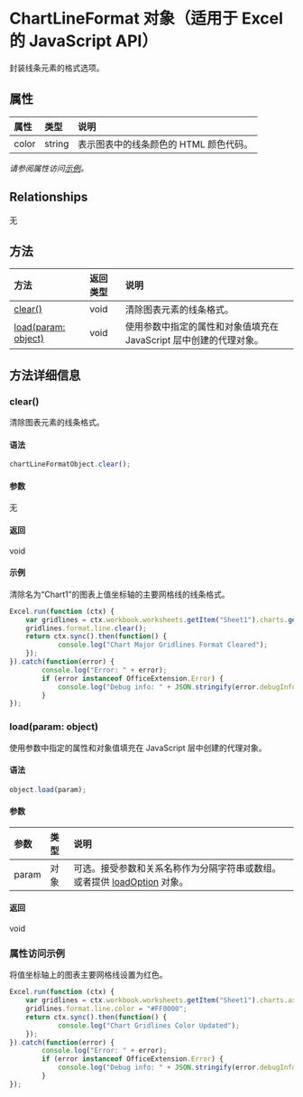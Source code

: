 ﻿# ChartLineFormat 对象（适用于 Excel 的 JavaScript API）

封装线条元素的格式选项。

## 属性

| 属性     | 类型   |说明
|:---------------|:--------|:----------|
|color|string|表示图表中的线条颜色的 HTML 颜色代码。|

_请参阅属性访问[示例](#示例)。_

## Relationships
无


## 方法

| 方法           | 返回类型    |说明|
|:---------------|:--------|:----------|
|[clear()](#clear)|void|清除图表元素的线条格式。|
|[load(param: object)](#loadparam-object)|void|使用参数中指定的属性和对象值填充在 JavaScript 层中创建的代理对象。|

## 方法详细信息


### clear()
清除图表元素的线条格式。

#### 语法
```js
chartLineFormatObject.clear();
```

#### 参数
无

#### 返回
void

#### 示例

清除名为“Chart1”的图表上值坐标轴的主要网格线的线条格式。

```js
Excel.run(function (ctx) { 
    var gridlines = ctx.workbook.worksheets.getItem("Sheet1").charts.getItem("Chart1").axes.valueaxis.majorGridlines;   
    gridlines.format.line.clear();
    return ctx.sync().then(function() {
            console.log("Chart Major Gridlines Format Cleared");
    });
}).catch(function(error) {
        console.log("Error: " + error);
        if (error instanceof OfficeExtension.Error) {
            console.log("Debug info: " + JSON.stringify(error.debugInfo));
        }
});
```

### load(param: object)
使用参数中指定的属性和对象值填充在 JavaScript 层中创建的代理对象。

#### 语法
```js
object.load(param);
```

#### 参数
| 参数    | 类型   |说明|
|:---------------|:--------|:----------|
|param|对象|可选。接受参数和关系名称作为分隔字符串或数组。或者提供 [loadOption](loadoption.md) 对象。|

#### 返回
void
### 属性访问示例

将值坐标轴上的图表主要网格线设置为红色。

```js
Excel.run(function (ctx) { 
    var gridlines = ctx.workbook.worksheets.getItem("Sheet1").charts.axes.valueaxis.majorGridlines;
    gridlines.format.line.color = "#FF0000";
    return ctx.sync().then(function() {
            console.log("Chart Gridlines Color Updated");
    });
}).catch(function(error) {
        console.log("Error: " + error);
        if (error instanceof OfficeExtension.Error) {
            console.log("Debug info: " + JSON.stringify(error.debugInfo));
        }
});
```
